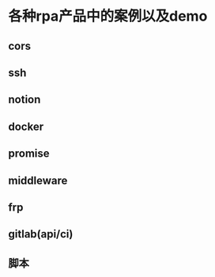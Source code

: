 # 各种rpa产品中的案例以及demo

## cors

## ssh

## notion

## docker

## promise

## middleware

## frp

## gitlab(api/ci)

## 脚本
